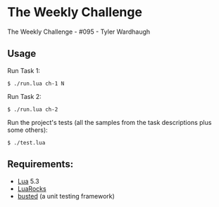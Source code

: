 
# The Weekly Challenge

The Weekly Challenge - #095 - Tyler Wardhaugh

## Usage

Run Task 1:

    $ ./run.lua ch-1 N

Run Task 2:

    $ ./run.lua ch-2

Run the project's tests (all the samples from the task descriptions plus some others):

    $ ./test.lua

## Requirements:
*   [Lua](https://www.lua.org/) 5.3
*   [LuaRocks](https://luarocks.org/)
*   [busted](https://olivinelabs.com/busted/) (a unit testing framework)
